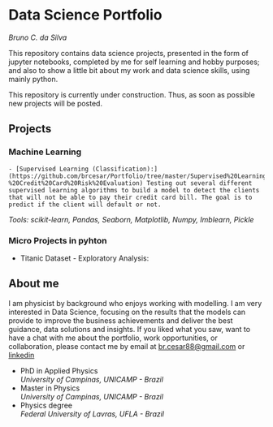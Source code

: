 # Data Science Portfolio 
*Bruno C. da Silva*

This repository contains data science projects, presented in the form of jupyter notebooks, completed by me for self learning and hobby purposes; and also 
to show a little bit about my work and data science skills, using mainly python.

This repository is currently under construction. Thus, as soon as possible new projects will be posted.<br/>


## Projects

### Machine Learning

    - [Supervised Learning (Classification):](https://github.com/brcesar/Portfolio/tree/master/Supervised%20Learning%20:%20Classification%20-%20Credit%20Card%20Risk%20Evaluation) Testing out several different supervised learning algorithms to build a model to detect the clients that will not be able to pay their credit card bill. The goal is to predict if the client will default or not.

*Tools: scikit-learn, Pandas, Seaborn, Matplotlib, Numpy, Imblearn, Pickle*


### Micro Projects in pyhton

  - Titanic Dataset - Exploratory Analysis:
  
 ## About me
 
I am physicist by background who enjoys working with modelling. I am very interested in Data Science, focusing on the results that the models can provide to improve the business achievements and deliver the best guidance, data solutions and insights. If you liked what you saw, want to have a chat with me about the portfolio, work opportunities, or collaboration, please contact me by email at br.cesar88@gmail.com or [linkedin](https://www.linkedin.com/in/bruno-c-da-silva-6ba107136/)

- PhD in Applied Physics<br/>
*University of Campinas, UNICAMP - Brazil*
- Master in Physics<br/>
*University of Campinas, UNICAMP - Brazil*
- Physics degree<br/>
*Federal University of Lavras, UFLA - Brazil*




